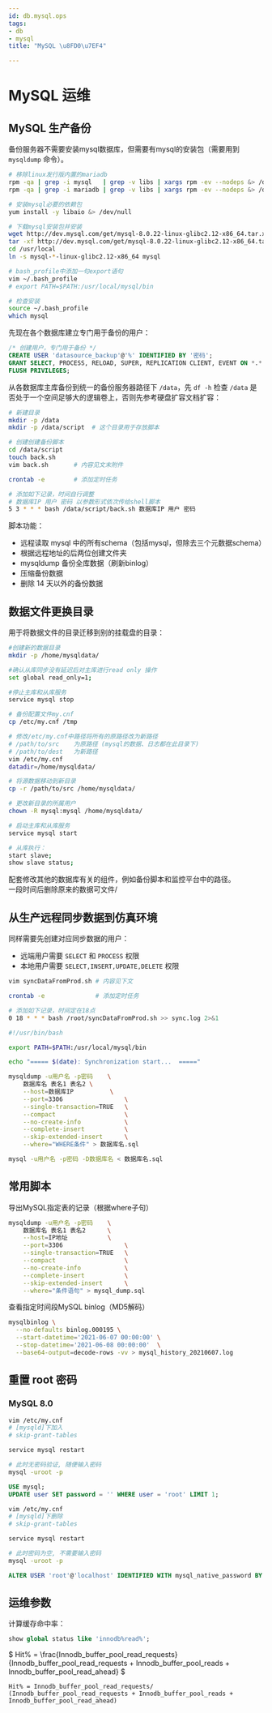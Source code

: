 ```yaml
---
id: db.mysql.ops
tags:
- db
- mysql
title: "MySQL \u8FD0\u7EF4"

---
```

# MySQL 运维
## MySQL 生产备份
备份服务器不需要安装mysql数据库，但需要有mysql的安装包（需要用到 `mysqldump` 命令）。

```bash
# 移除linux发行版内置的mariadb
rpm -qa | grep -i mysql   | grep -v libs | xargs rpm -ev --nodeps &> /dev/null
rpm -qa | grep -i mariadb | grep -v libs | xargs rpm -ev --nodeps &> /dev/null

# 安装mysql必要的依赖包
yum install -y libaio &> /dev/null

# 下载mysql安装包并安装
wget http://dev.mysql.com/get/mysql-8.0.22-linux-glibc2.12-x86_64.tar.xz
tar -xf http://dev.mysql.com/get/mysql-8.0.22-linux-glibc2.12-x86_64.tar.xz -C /usr/local
cd /usr/local
ln -s mysql-*-linux-glibc2.12-x86_64 mysql

# bash_profile中添加一句export语句
vim ~/.bash_profile
# export PATH=$PATH:/usr/local/mysql/bin

# 检查安装
source ~/.bash_profile
which mysql
```

先现在各个数据库建立专门用于备份的用户：

```sql
/* 创建用户，专门用于备份 */
CREATE USER 'datasource_backup'@'%' IDENTIFIED BY '密码';
GRANT SELECT, PROCESS, RELOAD, SUPER, REPLICATION CLIENT, EVENT ON *.* TO 'datasource_backup'@'%';
FLUSH PRIVILEGES;
```

从各数据库主库备份到统一的备份服务器路径下 `/data`，先 `df -h` 检查 `/data` 是否处于一个空间足够大的逻辑卷上，否则先参考硬盘扩容文档扩容：

```bash
# 新建目录
mkdir -p /data
mkdir -p /data/script  # 这个目录用于存放脚本

# 创建创建备份脚本
cd /data/script
touch back.sh 
vim back.sh       # 内容见文末附件

crontab -e        # 添加定时任务

# 添加如下记录，时间自行调整
# 数据库IP 用户 密码 以参数形式依次传给shell脚本
5 3 * * * bash /data/script/back.sh 数据库IP 用户 密码
```

脚本功能：

+ 远程读取 mysql 中的所有schema（包括mysql，但除去三个元数据schema）
+ 根据远程地址的后两位创建文件夹
+ mysqldump 备份全库数据（刷新binlog）
+ 压缩备份数据
+ 删除 14 天以外的备份数据

## 数据文件更换目录
用于将数据文件的目录迁移到别的挂载盘的目录：

```bash
#创建新的数据目录
mkdir -p /home/mysqldata/

#确认从库同步没有延迟后对主库进行read only 操作
set global read_only=1;

#停止主库和从库服务
service mysql stop

# 备份配置文件my.cnf
cp /etc/my.cnf /tmp

# 修改/etc/my.cnf中路径将所有的原路径改为新路径
# /path/to/src    为原路径 (mysql的数据、日志都在此目录下)
# /path/to/dest   为新路径
vim /etc/my.cnf
datadir=/home/mysqldata/

# 将源数据移动到新目录
cp -r /path/to/src /home/mysqldata/

# 更改新目录的所属用户
chown -R mysql:mysql /home/mysqldata/

# 启动主库和从库服务
service mysql start

# 从库执行：
start slave;
show slave status;
```

配套修改其他的数据库有关的组件，例如备份脚本和监控平台中的路径。  
一段时间后删除原来的数据可文件/

## 从生产远程同步数据到仿真环境
同样需要先创建对应同步数据的用户：

+ 远端用户需要 `SELECT` 和 `PROCESS` 权限
+ 本地用户需要 `SELECT,INSERT,UPDATE,DELETE` 权限

```bash
vim syncDataFromProd.sh # 内容见下文

crontab -e              # 添加定时任务

# 添加如下记录，时间定在18点
0 18 * * * bash /root/syncDataFromProd.sh >> sync.log 2>&1
```

```bash
#!/usr/bin/bash

export PATH=$PATH:/usr/local/mysql/bin

echo "===== $(date): Synchronization start...  ====="

mysqldump -u用户名 -p密码    \
    数据库名 表名1 表名2 \
    --host=数据库IP          \
    --port=3306                 \
    --single-transaction=TRUE   \
    --compact                   \
    --no-create-info            \
    --complete-insert           \
    --skip-extended-insert      \
    --where="WHERE条件" > 数据库名.sql

mysql -u用户名 -p密码 -D数据库名 < 数据库名.sql
```

## 常用脚本
导出MySQL指定表的记录（根据where子句）

```bash
mysqldump -u用户名 -p密码    \
    数据库名 表名1 表名2      \
    --host=IP地址           \
    --port=3306                 \
    --single-transaction=TRUE   \
    --compact                   \
    --no-create-info            \
    --complete-insert           \
    --skip-extended-insert      \
    --where="条件语句" > mysql_dump.sql
```

查看指定时间段MySQL binlog（MD5解码）

```bash
mysqlbinlog \
  --no-defaults binlog.000195 \
  --start-datetime='2021-06-07 00:00:00' \
  --stop-datetime='2021-06-08 00:00:00'  \
  --base64-output=decode-rows -vv > mysql_history_20210607.log
```

## 重置 root 密码
### MySQL 8.0
```bash
vim /etc/my.cnf
# [mysqld]下加入
# skip-grant-tables

service mysql restart

# 此时无密码验证, 随便输入密码
mysql -uroot -p
```

```sql
USE mysql;
UPDATE user SET password = '' WHERE user = 'root' LIMIT 1;
```

```bash
vim /etc/my.cnf
# [mysqld]下删除
# skip-grant-tables

service mysql restart

# 此时密码为空, 不需要输入密码
mysql -uroot -p
```

```sql
ALTER USER 'root'@'localhost' IDENTIFIED WITH mysql_native_password BY 'root'; 
```

## 运维参数
计算缓存命中率：

```sql
show global status like 'innodb%read%';
```

$ Hit\% = \frac{Innodb\_buffer\_pool\_read\_requests}{Innodb\_buffer\_pool\_read\_requests + Innodb\_buffer\_pool\_reads + Innodb\_buffer\_pool\_read\_ahead} $

```plain
Hit% = Innodb_buffer_pool_read_requests/ (Innodb_buffer_pool_read_requests + Innodb_buffer_pool_reads + Innodb_buffer_pool_read_ahead)
```

